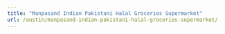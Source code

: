 ```yaml
---
title: "Manpasand Indian Pakistani Halal Groceries Supermarket"
url: /austin/manpasand-indian-pakistani-halal-groceries-supermarket/
---
```

